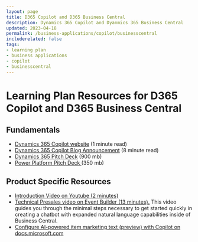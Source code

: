 ```yaml
---
layout: page
title: D365 Copilot and D365 Business Central
description: Dynamics 365 Copilot and Dyanmics 365 Business Central
updated: 2023-04-18
permalink: /business-applications/copilot/businesscentral
includerelated: false
tags:
- learning plan
- business applications
- copilot
- businesscentral
---
```


# Learning Plan Resources for D365 Copilot and D365 Business Central

## **Fundamentals** 

* <a href="www.microsoft.com/en-us/ai/dynamics-365-ai/" target="_blank">Dynamics 365 Copilot website<a/> (1 minute read)
* <a href="https://cloudblogs.microsoft.com/dynamics365/bdm/2023/03/06/introducing-microsoft-dynamics-365-copilot-bringing-next-generation-ai-to-every-line-of-business" target="_blank">Dynamics 365 Copilot Blog Announcement<a/> (8 minute read)
* <a href="https://transform.microsoft.com/download?assetname=assets/Business%20Applications%20AI%20Seller%20Pitch%20Deck.pptx&download=1/" target="_blank">Dynamics 365 Pitch Deck<a/> (900 mb)
* <a href="https://transform.microsoft.com/modernwork/download?assetname=assets%2FLow%20Code%20%2B%20AI%20Pitch%20Deck.pptx&download=1" target="_blank">Power Platform Pitch Deck <a/> (350 mb)

## **Product Specific Resources** 

* <a href="https://www.youtube.com/watch?v=RVXJaVUxGD4" target="_blank">Introduction Video on Youtube (2 minutes)
* <a href="https://msuspartners.eventbuilder.com/event/72197?source=D365Copilot" target="_blank">Technical Presales video on Event Builder (13 minutes).<a/> This video guides you through the minimal steps necessary to get started quickly in creating a chatbot with expanded natural language capabilities inside of Business Central.
* <a href="https://learn.microsoft.com/en-us/dynamics365/business-central/enable-ai" target="_blank">Configure AI-powered item marketing text (preview) with Copilot on docs.microsoft.com
